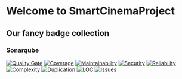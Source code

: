 # Welcome to SmartCinemaProject

## Our fancy badge collection
### Sonarqube
[![Quality Gate](https://sonarqube.com/api/badges/gate?key=de.tinf15b4.kino%3AHEAD)](https://sonarqube.com/dashboard/index/de.tinf15b4.kino%3AHEAD) 
[![Coverage](https://sonarqube.com/api/badges/measure?key=de.tinf15b4.kino%3AHEAD&metric=coverage)](https://sonarqube.com/component_measures/domain/Coverage?id=de.tinf15b4.kino%3AHEAD)
[![Maintainability](https://sonarqube.com/api/badges/measure?key=de.tinf15b4.kino%3AHEAD&metric=sqale_rating)](https://sonarqube.com/component_measures/domain/Maintainability?id=de.tinf15b4.kino%3AHEAD)
[![Security](https://sonarqube.com/api/badges/measure?key=de.tinf15b4.kino%3AHEAD&metric=security_rating)](https://sonarqube.com/component_measures/domain/Security?id=de.tinf15b4.kino%3AHEAD)
[![Reliability](https://sonarqube.com/api/badges/measure?key=de.tinf15b4.kino%3AHEAD&metric=reliability_rating)](https://sonarqube.com/component_measures/domain/Reliability?id=de.tinf15b4.kino%3AHEAD)
[![Complexity](https://sonarqube.com/api/badges/measure?key=de.tinf15b4.kino%3AHEAD&metric=complexity)](https://sonarqube.com/component_measures/domain/Complexity?id=de.tinf15b4.kino%3AHEAD)
[![Duplication](https://sonarqube.com/api/badges/measure?key=de.tinf15b4.kino%3AHEAD&metric=duplicated_lines_density)](https://sonarqube.com/component_measures/domain/Duplications?id=de.tinf15b4.kino%3AHEAD)
[![LOC](https://sonarqube.com/api/badges/measure?key=de.tinf15b4.kino%3AHEAD&metric=ncloc)](https://sonarqube.com/component_measures/domain/Size?id=de.tinf15b4.kino%3AHEAD)
[![Issues](https://sonarqube.com/api/badges/measure?key=de.tinf15b4.kino%3AHEAD&metric=violations)](https://sonarqube.com/component_issues?id=de.tinf15b4.kino%3AHEAD#resolved=false)

